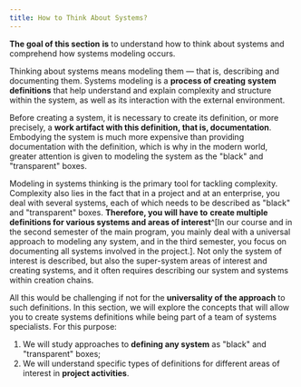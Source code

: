 ```yaml
---
title: How to Think About Systems?
---
```


**The goal of this section** **is** to understand how to think about systems and comprehend how systems modeling occurs.

Thinking about systems means modeling them — that is, describing and documenting them. Systems modeling is a **process of creating** **system definitions** that help understand and explain complexity and structure within the system, as well as its interaction with the external environment.

Before creating a system, it is necessary to create its definition, or more precisely, a **work artifact with this definition, that is, documentation**. Embodying the system is much more expensive than providing documentation with the definition, which is why in the modern world, greater attention is given to modeling the system as the "black" and "transparent" boxes.

Modeling in systems thinking is the primary tool for tackling complexity. Complexity also lies in the fact that in a project and at an enterprise, you deal with several systems, each of which needs to be described as "black" and "transparent" boxes. **Therefore, you will have to** **create multiple definitions for various systems and areas of interest**^[In our course and in the second semester of the main program, you mainly deal with a universal approach to modeling any system, and in the third semester, you focus on documenting all systems involved in the project.]. Not only the system of interest is described, but also the super-system areas of interest and creating systems, and it often requires describing our system and systems within creation chains.

All this would be challenging if not for the **universality of the approach** to such definitions. In this section, we will explore the concepts that will allow you to create systems definitions while being part of a team of systems specialists. For this purpose:

1. We will study approaches to **defining any system** as "black" and "transparent" boxes;
2. We will understand specific types of definitions for different areas of interest in **project activities**.